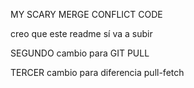 
MY SCARY MERGE CONFLICT CODE


creo que este readme sí va a subir

SEGUNDO cambio para  GIT PULL

TERCER cambio para diferencia pull-fetch 

